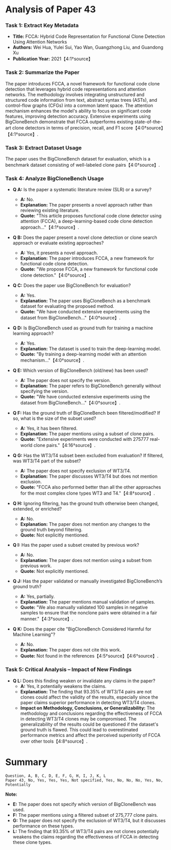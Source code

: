 # Analysis of Paper 43

### Task 1: Extract Key Metadata

- **Title:** FCCA: Hybrid Code Representation for Functional Clone Detection Using Attention Networks
- **Authors:** Wei Hua, Yulei Sui, Yao Wan, Guangzhong Liu, and Guandong Xu
- **Publication Year:** 2021【4:1†source】

### Task 2: Summarize the Paper

The paper introduces FCCA, a novel framework for functional code clone detection that leverages hybrid code representations and attention networks. The methodology involves integrating unstructured and structured code information from text, abstract syntax trees (ASTs), and control-flow graphs (CFGs) into a common latent space. The attention mechanism enhances the model's ability to focus on significant code features, improving detection accuracy. Extensive experiments using BigCloneBench demonstrate that FCCA outperforms existing state-of-the-art clone detectors in terms of precision, recall, and F1 score【4:0†source】【4:1†source】.

### Task 3: Extract Dataset Usage

The paper uses the BigCloneBench dataset for evaluation, which is a benchmark dataset consisting of well-labeled clone pairs【4:0†source】.

### Task 4: Analyze BigCloneBench Usage

- **Q A:** Is the paper a systematic literature review (SLR) or a survey?
  - **A:** No.
  - **Explanation:** The paper presents a novel approach rather than reviewing existing literature.
  - **Quote:** "This article proposes functional code clone detector using attention (FCCA), a deep-learning-based code clone detection approach..."【4:1†source】.

- **Q B:** Does the paper present a novel clone detection or clone search approach or evaluate existing approaches?
  - **A:** Yes, it presents a novel approach.
  - **Explanation:** The paper introduces FCCA, a new framework for functional code clone detection.
  - **Quote:** "We propose FCCA, a new framework for functional code clone detection."【4:0†source】.

- **Q C:** Does the paper use BigCloneBench for evaluation?
  - **A:** Yes.
  - **Explanation:** The paper uses BigCloneBench as a benchmark dataset for evaluating the proposed method.
  - **Quote:** "We have conducted extensive experiments using the dataset from BigCloneBench..."【4:0†source】.

- **Q D:** Is BigCloneBench used as ground truth for training a machine learning approach?
  - **A:** Yes.
  - **Explanation:** The dataset is used to train the deep-learning model.
  - **Quote:** "By training a deep-learning model with an attention mechanism..."【4:0†source】.

- **Q E:** Which version of BigCloneBench (old/new) has been used?
  - **A:** The paper does not specify the version.
  - **Explanation:** The paper refers to BigCloneBench generally without specifying the version.
  - **Quote:** "We have conducted extensive experiments using the dataset from BigCloneBench..."【4:0†source】.

- **Q F:** Has the ground truth of BigCloneBench been filtered/modified? If so, what is the size of the subset used?
  - **A:** Yes, it has been filtered.
  - **Explanation:** The paper mentions using a subset of clone pairs.
  - **Quote:** "Extensive experiments were conducted with 275777 real-world clone pairs."【4:16†source】.

- **Q G:** Has the WT3/T4 subset been excluded from evaluation? If filtered, was WT3/T4 part of the subset?
  - **A:** The paper does not specify exclusion of WT3/T4.
  - **Explanation:** The paper discusses WT3/T4 but does not mention exclusion.
  - **Quote:** "FCCA also performed better than all the other approaches for the most complex clone types WT3 and T4."【4:8†source】.

- **Q H:** Ignoring filtering, has the ground truth otherwise been changed, extended, or enriched?
  - **A:** No.
  - **Explanation:** The paper does not mention any changes to the ground truth beyond filtering.
  - **Quote:** Not explicitly mentioned.

- **Q I:** Has the paper used a subset created by previous work?
  - **A:** No.
  - **Explanation:** The paper does not mention using a subset from previous work.
  - **Quote:** Not explicitly mentioned.

- **Q J:** Has the paper validated or manually investigated BigCloneBench’s ground truth?
  - **A:** Yes, partially.
  - **Explanation:** The paper mentions manual validation of samples.
  - **Quote:** "We also manually validated 100 samples in negative samples to ensure that the nonclone pairs were obtained in a fair manner."【4:3†source】.

- **Q K:** Does the paper cite "BigCloneBench Considered Harmful for Machine Learning"?
  - **A:** No.
  - **Explanation:** The paper does not cite this work.
  - **Quote:** Not found in the references【4:5†source】【4:6†source】.

### Task 5: Critical Analysis – Impact of New Findings

- **Q L:** Does this finding weaken or invalidate any claims in the paper?
  - **A:** Yes, it potentially weakens the claims.
  - **Explanation:** The finding that 93.35% of WT3/T4 pairs are not clones could affect the validity of the results, especially since the paper claims superior performance in detecting WT3/T4 clones.
  - **Impact on Methodology, Conclusions, or Generalizability:** The methodology and conclusions regarding the effectiveness of FCCA in detecting WT3/T4 clones may be compromised. The generalizability of the results could be questioned if the dataset's ground truth is flawed. This could lead to overestimated performance metrics and affect the perceived superiority of FCCA over other tools【4:8†source】.

# Summary

```plaintext
Question, A, B, C, D, E, F, G, H, I, J, K, L
Paper 43, No, Yes, Yes, Yes, Not specified, Yes, No, No, No, Yes, No, Potentially
```

**Note:**  
- **E:** The paper does not specify which version of BigCloneBench was used.
- **F:** The paper mentions using a filtered subset of 275,777 clone pairs.
- **G:** The paper does not specify the exclusion of WT3/T4, but it discusses performance on these types.
- **L:** The finding that 93.35% of WT3/T4 pairs are not clones potentially weakens the claims regarding the effectiveness of FCCA in detecting these clone types.
